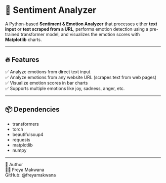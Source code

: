 # 🎯 Sentiment Analyzer 

A Python-based **Sentiment & Emotion Analyzer** that processes either **text input** or **text scraped from a URL**, performs emotion detection using a pre-trained transformer model, and visualizes the emotion scores with **Matplotlib** charts.

---

## 🔥 Features
✅ Analyze emotions from direct text input  
✅ Analyze emotions from any website URL (scrapes text from web pages)  
✅ Visualize emotion scores in bar charts  
✅ Supports multiple emotions like joy, sadness, anger, etc.

---

## 📦 Dependencies
- transformers   
- torch   
- beautifulsoup4   
- requests   
- matplotlib   
- numpy

---

🌟 Author   
👩‍💻 Freya Makwana   
GitHub: @freyamakwana   
